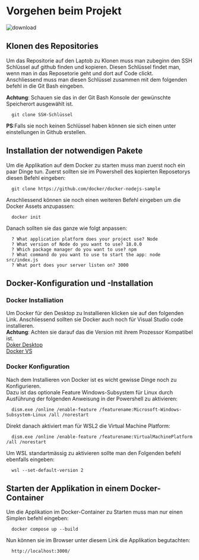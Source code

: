 # Vorgehen beim Projekt  
![download](https://github.com/user-attachments/assets/9585929e-f97f-42af-ba1b-4790f98d4b46)
## Klonen des Repositories
Um das Repositorie auf den Laptob zu Klonen muss man zubeginn den SSH Schlüssel auf github finden und kopieren. Diesen Schlüssel findet man, wenn man in das     Reposetorie geht und dort auf Code clickt.  
Anschliessend muss man diesen Schlüssel zusammen mit dem folgenden befehl in die Git Bash eingeben.    

  **Achtung**: Schauen sie das in der Git Bash Konsole der gewünschte Speicherort ausgewählt ist.
  

      git clone SSH-Schlüssel
**PS**:Falls sie noch keinen Schlüssel haben können sie sich einen unter einstellungen in Github erstellen.
## Installation der notwendigen Pakete
Um die Applikation auf dem Docker zu starten muss man zuerst noch ein paar Dinge tun.
Zuerst sollten sie im Powershell des kopierten Reposetorys diesen Befehl eingeben:


      git clone https://github.com/docker/docker-nodejs-sample  
Anschliessend können sie noch einen weiteren Befehl eingeben um die Docker Assets anzupassen:


      docker init
Danach sollten sie das ganze wie folgt anpassen:


      ? What application platform does your project use? Node
      ? What version of Node do you want to use? 18.0.0
      ? Which package manager do you want to use? npm
      ? What command do you want to use to start the app: node src/index.js
      ? What port does your server listen on? 3000
## Docker-Konfiguration und -Installation  
### Docker Installiation
Um Docker für den Desktop zu Installieren klicken sie auf den folgenden Link. Anschliessend sollten sie Docker auch noch für Visual Studio code installieren.  
**Achtung**: Achten sie darauf das die Version mit ihrem Prozessor Kompatibel ist.  
[Doker Desktop](https://www.docker.com/products/docker-desktop/)   
[Docker VS](https://marketplace.visualstudio.com/items?itemName=ms-azuretools.vscode-docker)
### Docker Konfiguration
Nach dem Installieren von Docker ist es wicht gewisse Dinge noch zu Konfigurieren.  
Dazu ist das optionale Feature Windows-Subsystem für Linux durch Ausführung der folgenden Anweisung in der Powershell zu aktivieren:  


      dism.exe /online /enable-feature /featurename:Microsoft-Windows-Subsystem-Linux /all /norestart
Direkt danach aktiviert man für WSL2 die Virtual Machine Platform:


      dism.exe /online /enable-feature /featurename:VirtualMachinePlatform /all /norestart
Um WSL standartmässig zu aktivieren sollte man den Folgenden befehl ebenfalls eingeben:


      wsl --set-default-version 2
## Starten der Applikation in einem Docker-Container  
Um die Applikation im Docker-Container zu Starten muss man nur einen Simplen befehl eingeben:


      docker compose up --build
Nun können sie im Browser unter diesem Link die Applikation begutachten:


      http://localhost:3000/
